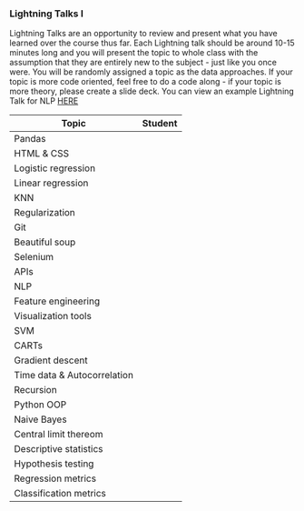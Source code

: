 
### Lightning Talks I

Lightning Talks are an opportunity to review and present what you have learned over the course thus far. Each Lightning talk should be around 10-15 minutes long and you will present the topic to whole class with the assumption that they are entirely new to the subject - just like you once were. You will be randomly assigned a topic as the data approaches. If your topic is more code oriented, feel free to do a code along - if your topic is more theory, please create a slide deck. You can view an example Lightning Talk for NLP [HERE](./example)

| Topic              | Student                |  
| ------------------ | ---------------------- |
| Pandas             |                        |
| HTML & CSS         |                        |
| Logistic regression|                        |
| Linear regression  |                        |
| KNN                |                        |
| Regularization     |                        |
| Git                |                        |
| Beautiful soup     |                        |
| Selenium           |                        |
| APIs               |                        |
| NLP                |                        |
| Feature engineering|                        |
| Visualization tools|                        |
| SVM	               |                        |
| CARTs              |                        |
| Gradient descent   |                        |
| Time data & Autocorrelation|                |
| Recursion          |                        |
| Python OOP         |                        |
| Naive Bayes        |                        |
| Central limit thereom|                      |
| Descriptive statistics|                     |
| Hypothesis testing |                        |
| Regression metrics |                        |
| Classification metrics |                    ||
